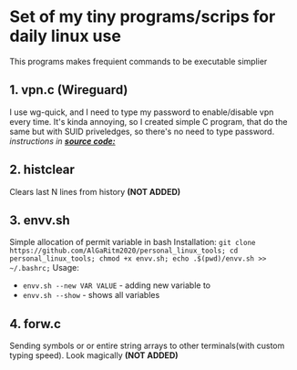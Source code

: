

# Set of my tiny programs/scrips for daily linux use

This programs makes frequient commands to be executable simplier

## 1. vpn.c (Wireguard)
I use wg-quick, and I need to type my password to enable/disable vpn every time. It's kinda annoying, so I created simple C program, that do the same but with SUID priveledges, so there's no need to type password. 
*instructions in **[source code:](vpn/vpn.c)***


## 2. histclear
Clears last N lines from history **(NOT ADDED)**

## 3. envv.sh
Simple allocation of permit variable in bash
Installation: `git clone https://github.com/AlGaRitm2020/personal_linux_tools; cd personal_linux_tools; chmod +x envv.sh; echo .$(pwd)/envv.sh >> ~/.bashrc;`
Usage:
- `envv.sh --new VAR VALUE` - adding new variable to 
- `envv.sh --show` - shows all variables

## 4. forw.c
Sending symbols or or entire string arrays to other terminals(with custom typing speed). Look magically **(NOT ADDED)**
